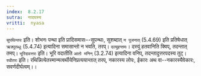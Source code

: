 ```yaml
---
index:  8.2.17
sutra:  नादघस्य
vritti:  nyasa
---
```


`सुपथिन्तरः` इति। शोभनः पन्था इति प्रादिसमासः--सुपन्थाः, सुशब्दात् `न पूजनात्` (5.4.69) इति प्रतिषेधात् `ऋक्पूरब्धूः` (5.4.74) इत्यादिना समासान्तो न भवति, तरप्। `दल्युहन्तमः`। दस्युं हतवानिति क्विप्, तदन्तात् तमप्।
`भूरिदावत्तरः` इति। भूरि वदातीति `आतो मनिन्` (3.2.74) इत्यादिना वनिप्, तदन्तादुत्तरपदस्य तुट्।
`रथीतरः` इति। रथिन्नित्येतस्मान्मत्वर्थीयेनिप्रत्ययान्तात् तरप्, नकारस्य लोपः, ईकारः अथ वा--नकारस्यैवेकारः, सवर्णदीर्घत्वम्।।

